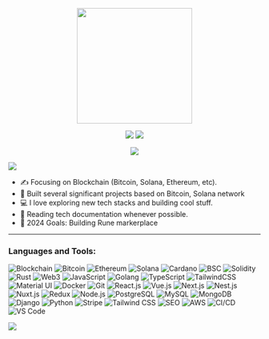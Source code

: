 

<p align = 'center'>
  <img align='center' src="https://media3.giphy.com/media/qgQUggAC3Pfv687qPC/giphy.gif" width="230">
  <p align="center">
    <a href="/" alt="Users" title="Repo users">
      <img src="https://freshidea.com/jonah/app/github-search-results/streak-stats"/></a>
    <a href="/"Dev Pro Tips Discussion & Support Server">
      <img src="https://img.shields.io/discord/819650821314052106?color=7289DA&logo=discord&logoColor=white&style=for-the-badge"/></a>
  </p>
</p>
<p align="center">
<img src="https://readme-typing-svg.herokuapp.com?font=Architects+Daughter&center=true&vCenter=true&duration=3000&color=%2338C2FF&size=30&height=200&width=1000&lines=Welcome+to+Kevin's+!;I'+am+a+skilled+blockchain+developer;I've+worked+on+NFT,+Defi,+Dex, Bot+">
</p>

![](https://komarev.com/ghpvc/?username=princekevin0x1718&color=brightgreen)

- ✍ Focusing on Blockchain (Bitcoin, Solana, Ethereum, etc).
- 🌱 Built several significant projects based on Bitcoin, Solana network 
- 💻 I love exploring new tech stacks and building cool stuff.
- 📰 Reading tech documentation whenever possible.
- 🥅 2024 Goals: Building Rune markerplace
      
---
### Languages and Tools:

![Blockchain](https://img.shields.io/badge/Blockchain-121D33?style=flat-square&logo=blockchain.com&logoColor=white)
![Bitcoin](https://img.shields.io/badge/Bitcoin-F7931A?style=flat-square&logo=bitcoin&logoColor=white)
![Ethereum](https://img.shields.io/badge/Ethereum-3C3C3D?style=flat-square&logo=ethereum&logoColor=white)
![Solana](https://img.shields.io/badge/Solana-34495E?style=flat-square&logo=solana&logoColor=white)
![Cardano](https://img.shields.io/badge/Cardano-273747?style=flat-square&logo=cardano&logoColor=white)
![BSC](https://img.shields.io/badge/BSC-F0B90B?style=flat-square&logo=blockchain.com&logoColor=white)
![Solidity](https://img.shields.io/badge/Solidity-363636?style=flat-square&logo=solidity&logoColor=white)
![Rust](https://img.shields.io/badge/Rust-000000?style=flat-square&logo=rust&logoColor=white)
![Web3](https://img.shields.io/badge/Web3-E2761B?style=flat-square&logo=web3&logoColor=white)
![JavaScript](https://img.shields.io/badge/JavaScript-F7DF1E?style=flat-square&logo=javascript&logoColor=black)
![Golang](https://img.shields.io/badge/Golang-F7F7F7?style=flat-square&logo=go&logoColor=00A7D0)
![TypeScript](https://img.shields.io/badge/TypeScript-007ACC?style=flat-square&logo=typescript&logoColor=white)
![TailwindCSS](https://img.shields.io/badge/TailwindCSS-38B2AC?style=flat-square&logo=tailwind-css&logoColor=white)
![Material UI](https://img.shields.io/badge/Material_UI-0081CB?style=flat-square&logo=material-ui&logoColor=white)
![Docker](https://img.shields.io/badge/Docker-0CC1F3?style=flat-square&logo=docker&logoColor=white)
![Git](https://img.shields.io/badge/Git-F05032?style=flat-square&logo=git&logoColor=white)
![React.js](https://img.shields.io/badge/React.js-0081CB?style=flat-square&logo=react&logoColor=61DAFB)
![Vue.js](https://img.shields.io/badge/Vue.js-4FC08D?style=flat-square&logo=vue.js&logoColor=white)
![Next.js](https://img.shields.io/badge/Next.js-f7f7f7?style=flastic&logo=Next.js&logoColor=000000)
![Nest.js](https://img.shields.io/badge/Nest.js-E0234E?style=flat-square&logo=nestjs&logoColor=white)
![Nuxt.js](https://img.shields.io/badge/Nuxt.js-00C58E?style=flat-square&logo=nuxt.js&logoColor=white)
![Redux](https://img.shields.io/badge/Redux-black?style=flastic&logo=Redux&logoColor=764ABC)
![Node.js](https://img.shields.io/badge/Node.js-43853D?style=flat-square&logo=node.js&logoColor=white)
![PostgreSQL](https://img.shields.io/badge/PostgreSQL-31658D?style=flastic&logo=PostgreSQL&logoColor=white)
![MySQL](https://img.shields.io/badge/MySQL-4479A1?style=flat-square&logo=mysql&logoColor=white)
![MongoDB](https://img.shields.io/badge/MongoDB-F7F7F7?style=flat-square&logo=mongodb&logoColor=49A248)
![Django](https://img.shields.io/badge/Django-092E20?style=flat-square&logo=django&logoColor=white)
![Python](https://img.shields.io/badge/Python-3776AB?style=flat-square&logo=python&logoColor=white)
![Stripe](https://img.shields.io/badge/Stripe-008CDD?style=flat-square&logo=stripe&logoColor=white)
![Tailwind CSS](https://img.shields.io/badge/Tailwind_CSS-38B2AC?style=flat-square&logo=tailwind-css&logoColor=white) 
![SEO](https://img.shields.io/badge/SEO-47A248?style=flat-square&logo=google-search-console&logoColor=white) 
![AWS](https://img.shields.io/badge/AWS-232F3E?style=flat-square&logo=amazon-aws&logoColor=white) 
![CI/CD](https://img.shields.io/badge/CI/CD-0170FE?style=flat-square&logo=gitlab&logoColor=white) 
![VS Code](https://img.shields.io/badge/VS_Code-007ACC?style=flat-square&logo=visual-studio-code&logoColor=white)

<!-- Bottom Header -->
<img src="https://raw.githubusercontent.com/Trilokia/Trilokia/379277808c61ef204768a61bbc5d25bc7798ccf1/bottom_header.svg" />

